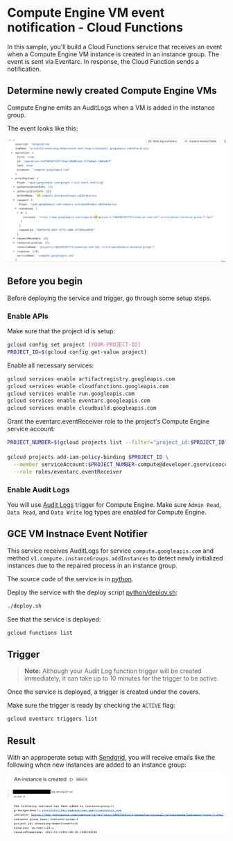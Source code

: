 # Compute Engine VM event notification - Cloud Functions

In this sample, you'll build a Cloud Functions service that receives an event
when a Compute Engine VM instance is created in an instance group.
The event is sent via Eventarc. In response, the Cloud Function
sends a notification.

## Determine newly created Compute Engine VMs

Compute Engine emits an AuditLogs when a VM is added in the instance group.

The event looks like this:

![GCE AuditLog](./gce-auditlog1.png)


## Before you begin

Before deploying the service and trigger, go through some setup steps.

### Enable APIs

Make sure that the project id is setup:

```sh
gcloud config set project [YOUR-PROJECT-ID]
PROJECT_ID=$(gcloud config get-value project)
```

Enable all necessary services:

```sh
gcloud services enable artifactregistry.googleapis.com
gcloud services enable cloudfunctions.googleapis.com
gcloud services enable run.googleapis.com
gcloud services enable eventarc.googleapis.com
gcloud services enable cloudbuild.googleapis.com
```

Grant the eventarc.eventReceiver role to the project's Compute Engine service account:

```sh
PROJECT_NUMBER=$(gcloud projects list --filter="project_id:$PROJECT_ID" --format='value(project_number)')

gcloud projects add-iam-policy-binding $PROJECT_ID \
  --member serviceAccount:$PROJECT_NUMBER-compute@developer.gserviceaccount.com \
  --role roles/eventarc.eventReceiver
```

### Enable Audit Logs

You will use [Audit Logs](https://console.cloud.google.com/iam-admin/audit)
trigger for Compute Engine. Make sure `Admin Read`, `Data Read`, and `Data Write`
log types are enabled for Compute Engine.

## GCE VM Instnace Event Notifier

This service receives AuditLogs for service `compute.googleapis.com` and
method `v1.compute.instanceGroups.addInstances` to detect newly initialized
instances due to the repaired process in an instance group. 

The source code of the service is in [python](python).

Deploy the service with the deploy script [python/deploy.sh](python/deploy.sh):

```sh
./deploy.sh
```

See that the service is deployed:

```sh
gcloud functions list
```

## Trigger

> **Note:** Although your Audit Log function trigger will be created
> immediately, it can take up to 10 minutes for the trigger to be active.

Once the service is deployed, a trigger is created under the covers.

Make sure the trigger is ready by checking the `ACTIVE` flag:

```sh
gcloud eventarc triggers list
```

## Result
With an approperate setup with [Sendgrid](https://sendgrid.com/), you will receive 
emails like the following when new instances are added to an instance group:

![GCE AuditLog](./gce-email-notification.png)